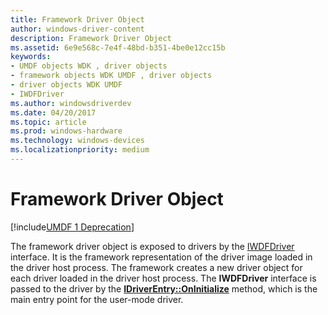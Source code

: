 ```yaml
---
title: Framework Driver Object
author: windows-driver-content
description: Framework Driver Object
ms.assetid: 6e9e568c-7e4f-48bd-b351-4be0e12cc15b
keywords:
- UMDF objects WDK , driver objects
- framework objects WDK UMDF , driver objects
- driver objects WDK UMDF
- IWDFDriver
ms.author: windowsdriverdev
ms.date: 04/20/2017
ms.topic: article
ms.prod: windows-hardware
ms.technology: windows-devices
ms.localizationpriority: medium
---
```


# Framework Driver Object


[!include[UMDF 1 Deprecation](../umdf-1-deprecation.md)]

The framework driver object is exposed to drivers by the [IWDFDriver](https://msdn.microsoft.com/library/windows/hardware/ff558893) interface. It is the framework representation of the driver image loaded in the driver host process. The framework creates a new driver object for each driver loaded in the driver host process. The **IWDFDriver** interface is passed to the driver by the [**IDriverEntry::OnInitialize**](https://msdn.microsoft.com/library/windows/hardware/ff554900) method, which is the main entry point for the user-mode driver.

 

 





